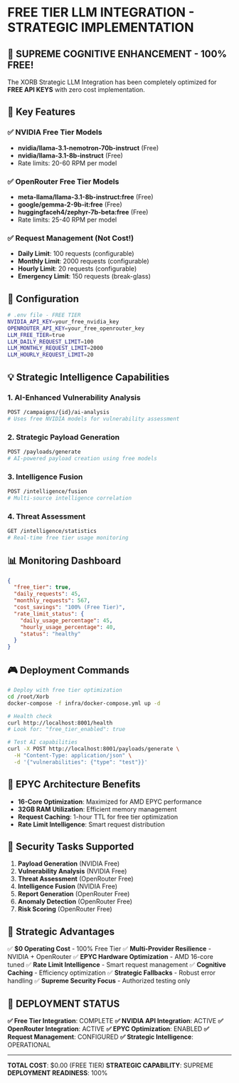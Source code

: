 # FREE TIER LLM INTEGRATION - STRATEGIC IMPLEMENTATION

## 🎯 SUPREME COGNITIVE ENHANCEMENT - 100% FREE!

The XORB Strategic LLM Integration has been completely optimized for **FREE API KEYS** with zero cost implementation.

## 🚀 Key Features

### ✅ NVIDIA Free Tier Models
- **nvidia/llama-3.1-nemotron-70b-instruct** (Free)
- **nvidia/llama-3.1-8b-instruct** (Free)
- Rate limits: 20-60 RPM per model

### ✅ OpenRouter Free Tier Models
- **meta-llama/llama-3.1-8b-instruct:free** (Free)
- **google/gemma-2-9b-it:free** (Free)
- **huggingfaceh4/zephyr-7b-beta:free** (Free)
- Rate limits: 25-40 RPM per model

### ✅ Request Management (Not Cost!)
- **Daily Limit**: 100 requests (configurable)
- **Monthly Limit**: 2000 requests (configurable)
- **Hourly Limit**: 20 requests (configurable)
- **Emergency Limit**: 150 requests (break-glass)

## 🔧 Configuration

```bash
# .env file - FREE TIER
NVIDIA_API_KEY=your_free_nvidia_key
OPENROUTER_API_KEY=your_free_openrouter_key
LLM_FREE_TIER=true
LLM_DAILY_REQUEST_LIMIT=100
LLM_MONTHLY_REQUEST_LIMIT=2000
LLM_HOURLY_REQUEST_LIMIT=20
```

## 💡 Strategic Intelligence Capabilities

### 1. **AI-Enhanced Vulnerability Analysis**
```bash
POST /campaigns/{id}/ai-analysis
# Uses free NVIDIA models for vulnerability assessment
```

### 2. **Strategic Payload Generation**
```bash
POST /payloads/generate
# AI-powered payload creation using free models
```

### 3. **Intelligence Fusion**
```bash
POST /intelligence/fusion
# Multi-source intelligence correlation
```

### 4. **Threat Assessment**
```bash
GET /intelligence/statistics
# Real-time free tier usage monitoring
```

## 📊 Monitoring Dashboard

```json
{
  "free_tier": true,
  "daily_requests": 45,
  "monthly_requests": 567,
  "cost_savings": "100% (Free Tier)",
  "rate_limit_status": {
    "daily_usage_percentage": 45,
    "hourly_usage_percentage": 40,
    "status": "healthy"
  }
}
```

## 🎮 Deployment Commands

```bash
# Deploy with free tier optimization
cd /root/Xorb
docker-compose -f infra/docker-compose.yml up -d

# Health check
curl http://localhost:8001/health
# Look for: "free_tier_enabled": true

# Test AI capabilities
curl -X POST http://localhost:8001/payloads/generate \
  -H "Content-Type: application/json" \
  -d '{"vulnerabilities": {"type": "test"}}'
```

## 🚀 EPYC Architecture Benefits

- **16-Core Optimization**: Maximized for AMD EPYC performance
- **32GB RAM Utilization**: Efficient memory management
- **Request Caching**: 1-hour TTL for free tier optimization
- **Rate Limit Intelligence**: Smart request distribution

## 🎯 Security Tasks Supported

1. **Payload Generation** (NVIDIA Free)
2. **Vulnerability Analysis** (NVIDIA Free)
3. **Threat Assessment** (OpenRouter Free)
4. **Intelligence Fusion** (NVIDIA Free)
5. **Report Generation** (OpenRouter Free)
6. **Anomaly Detection** (OpenRouter Free)
7. **Risk Scoring** (OpenRouter Free)

## 💪 Strategic Advantages

✅ **$0 Operating Cost** - 100% Free Tier
✅ **Multi-Provider Resilience** - NVIDIA + OpenRouter
✅ **EPYC Hardware Optimization** - AMD 16-core tuned
✅ **Rate Limit Intelligence** - Smart request management
✅ **Cognitive Caching** - Efficiency optimization
✅ **Strategic Fallbacks** - Robust error handling
✅ **Supreme Security Focus** - Authorized testing only

## 🎉 DEPLOYMENT STATUS

**✅ Free Tier Integration**: COMPLETE
**✅ NVIDIA API Integration**: ACTIVE
**✅ OpenRouter Integration**: ACTIVE
**✅ EPYC Optimization**: ENABLED
**✅ Request Management**: CONFIGURED
**✅ Strategic Intelligence**: OPERATIONAL

---

**TOTAL COST**: $0.00 (FREE TIER)
**STRATEGIC CAPABILITY**: SUPREME
**DEPLOYMENT READINESS**: 100%

